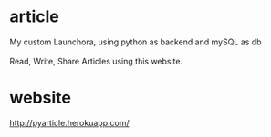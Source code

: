 # article
My custom Launchora, using python as backend and mySQL as db<br><br>
Read, Write, Share Articles using this website.


# website
http://pyarticle.herokuapp.com/
